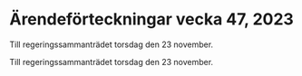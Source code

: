 # Ärendeförteckningar vecka 47, 2023

Till regeringssammanträdet torsdag den 23 november.

Till regeringssammanträdet torsdag den 23 november.
